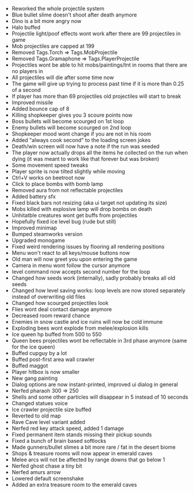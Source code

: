 * Reworked the whole projectile system
* Blue bullet slime doesn't shoot after death anymore
* Dino is a bit more angry now
* Halo buffed
* Projectile light/poof effects wont work after there are 99 projectiles in game
* Mob projectiles are capped at 199
* Removed Tags.Torch => Tags.MobProjectile
* Removed Tags.Gramaphone => Tags.PlayerProjectile 
* Projectiles wont be able to hit mobs/paintings/tnt in rooms that there are no players in
* All projectiles will die after some time now
* The game will give up trying to process past time if it is more than 0.25 of a second
* If player has more than 69 projectiles old projectiles will start to break
* Improved missile
* Added bounce cap of 8
* Killing shopkeeper gives you 3 scoure points now
* Boss bullets will become scourged on 1st loop
* Enemy bullets will become scourged on 2nd loop
* Shopkeeper mood wont change if you are not in his room
* Added "always cook second" to the loading screen jokes
* Death/win screen will now have a note if the run was seeded
* The player now actually drops all the items he collected on the run when dying (it was meant to work like that forever but was broken)
* Some movement speed tweaks
* Player sprite is now tilted slightly while moving
* Ctrl+V works on beetroot now
* Click to place bombs with bomb lamp
* Removed aura from not reflectable projectiles
* Added battery sfx
* Fixed black bars not resizing (aka ui target not updating its size)
* Mobs killed with explosive lamp will drop bombs on death
* Unhitatble creatures wont get buffs from projectiles
* Hopefully fixed ice level bug (rude but still)
* Improved minimap
* Bumped steamworks version
* Upgraded monogame
* Fixed weird rendering issues by flooring all rendering positions
* Menu won't react to all keys/mouse buttons now
* Old man will now greet you upon entering the game
* Camera in menu wont follow the cursor anymore
* level command now accepts second number for the loop
* Changed how seeds work (internally), sadly probably breaks all old seeds
* Changed how level saving works: loop levels are now stored separately instead of overwriting old files
* Changed how scourged projectiles look
* Flies wont deal contact damage anymore
* Decreased room reward chance
* Enemies in snow castle and ice ruins will now be cold immune
* Exploding bees wont explode from melee/explosion kills
* Ice queen hp buffed from 500 to 550
* Queen bees projectiles wont be reflectable in 3rd phase anymore (same for the ice queen)
* Buffed cupguy by a lot
* Buffed post-first area wall crawler
* Buffed maggot
* Player hitbox is now smaller
* New gang painting
* Dialog options are now instant-printed, improved ui dialog in general
* Nerfed pharaoh 300 => 250
* Shells and some other particles will disappear in 5 instead of 10 seconds
* Changed statues voice
* Ice crawler projectile size buffed
* Reverted to old map
* Rave Cave level variant added
* Nerfed red key attack speed, added 1 damage
* Fixed permanent item stands missing their pickup sounds
* Fixed a bunch of brain based softlocks
* Made gunners/bullet slimes a bit more rare / fat in the desert biome
* Shops & treasure rooms will now appear in emerald caves
* Melee arcs will not be affected by range downs that go below 1
* Nerfed ghost chase a tiny bit
* Nerfed amurs arrow
* Lowered default screenshake
* Added an extra treasure room to the emerald caves